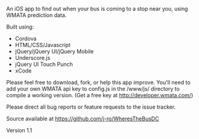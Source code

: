 An iOS app to find out when your bus is coming to a stop near you, using WMATA prediction data.

Built using:

* Cordova
* HTML/CSS/Javascript
* jQuery/jQuery UI/jQuery Mobile
* Underscore.js
* jQuery UI Touch Punch
* xCode

Please feel free to download, fork, or help this app improve. You'll need to add your own WMATA api key to config.js in the /www/js/ directory to compile a working version. (Get a free key at http://developer.wmata.com/)

Please direct all bug reports or feature requests to the issue tracker.

Source available at https://github.com/j-ro/WheresTheBusDC

Version 1.1